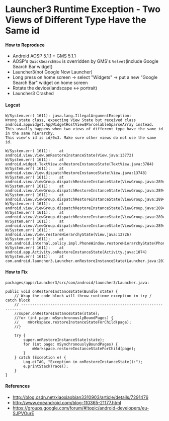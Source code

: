 
# Launcher3 Runtime Exception - Two Views of Different Type Have the Same id

#### How to Reproduce

* Android AOSP 5.1.1 + GMS 5.1.1
* AOSP's `QuickSearchBox` is overridden by GMS's `Velvet`(include Google Search Bar widget)
* Launcher3(not Google Now Launcher)
* Long press on home screen -> select "Widgets" -> put a new "Google Search Bar" widget on home screen
* Rotate the device(landscape <-> portrait)
* Launcher3 Crashed

#### Logcat

    W/System.err( 1611): java.lang.IllegalArgumentException: 
    Wrong state class, expecting View State but received class 
    android.appwidget.AppWidgetHostView$ParcelableSparseArray instead. 
    This usually happens when two views of different type have the same id in the same hierarchy. 
    This view's id is id/0x3. Make sure other views do not use the same id.

    W/System.err( 1611): 	at android.view.View.onRestoreInstanceState(View.java:13772)
    W/System.err( 1611): 	at android.widget.TextView.onRestoreInstanceState(TextView.java:3784)
    W/System.err( 1611): 	at android.view.View.dispatchRestoreInstanceState(View.java:13748)
    W/System.err( 1611): 	at android.view.ViewGroup.dispatchRestoreInstanceState(ViewGroup.java:2894)
    W/System.err( 1611): 	at android.view.ViewGroup.dispatchRestoreInstanceState(ViewGroup.java:2894)
    W/System.err( 1611): 	at android.view.ViewGroup.dispatchRestoreInstanceState(ViewGroup.java:2894)
    W/System.err( 1611): 	at android.view.ViewGroup.dispatchRestoreInstanceState(ViewGroup.java:2894)
    W/System.err( 1611): 	at android.view.ViewGroup.dispatchRestoreInstanceState(ViewGroup.java:2894)
    W/System.err( 1611): 	at android.view.ViewGroup.dispatchRestoreInstanceState(ViewGroup.java:2894)
    W/System.err( 1611): 	at android.view.View.restoreHierarchyState(View.java:13726)
    W/System.err( 1611): 	at com.android.internal.policy.impl.PhoneWindow.restoreHierarchyState(PhoneWindow.java:2009)
    W/System.err( 1611): 	at android.app.Activity.onRestoreInstanceState(Activity.java:1074)
    W/System.err( 1611): 	at com.android.launcher3.Launcher.onRestoreInstanceState(Launcher.java:2013)

#### How to Fix

`packages/apps/Launcher3/src/com/android/launcher3/Launcher.java:`

    public void onRestoreInstanceState(Bundle state) {
        // Wrap the code block will throw runtinme exception in try / catch block
        // ----------------------------------------------------------------------
        //super.onRestoreInstanceState(state);
        //for (int page: mSynchronouslyBoundPages) {
        //    mWorkspace.restoreInstanceStateForChild(page);
        //}

        try {
            super.onRestoreInstanceState(state);
            for (int page: mSynchronouslyBoundPages) {
                mWorkspace.restoreInstanceStateForChild(page);
            }
        } catch (Exception e) {
            Log.e(TAG, "Exception in onRestoreInstanceState():");
            e.printStackTrace();
        }
    }

#### References

* <http://blog.csdn.net/xiaoxiaobian3310903/article/details/7291476>
* <http://www.eoeandroid.com/blog-110365-21177.html>
* <https://groups.google.com/forum/#!topic/android-developers/eu-SJPVOurE>